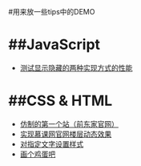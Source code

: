 #用来放一些tips中的DEMO

##JavaScript
========
- [测试显示隐藏的两种实现方式的性能](http://374632897.github.io/just-some-tips/DEMO/测试显示隐藏的两种实现方式的性能.html)


##CSS & HTML
========
- [仿制的第一个站（前东家官网）](http://374632897.github.io/rgrms/)
- [实现慕课网官网楼层动态效果](http://374632897.github.io/just-some-tips/DEMO/testGradint.html)
- [对指定文字设置样式](http://374632897.github.io/just-some-tips/DEMO/index123.html)
- [画个鸡蛋吧](http://374632897.github.io/just-some-tips/DEMO/drawAEgg.html)
